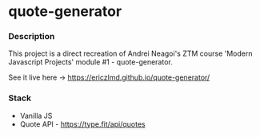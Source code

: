 # quote-generator

### Description
This project is a direct recreation of Andrei Neagoi's ZTM course 'Modern Javascript Projects' module #1 - quote-generator.

See it live here -> https://ericzlmd.github.io/quote-generator/

### Stack
- Vanilla JS
- Quote API - https://type.fit/api/quotes
